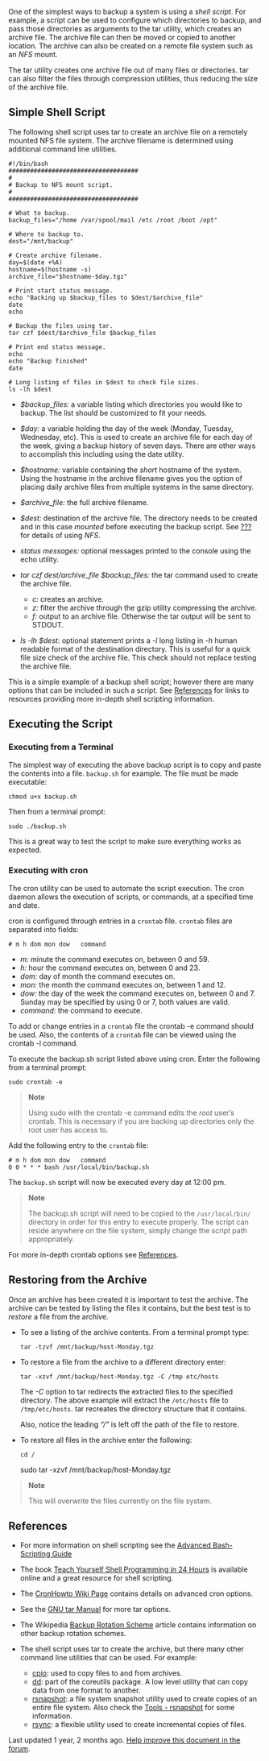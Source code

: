 One of the simplest ways to backup a system is using a *shell script*. For example, a script can be used to configure which directories to backup, and pass those directories as arguments to the tar utility, which creates an archive file. The archive file can then be moved or copied to another location. The archive can also be created on a remote file system such as an *NFS* mount.

The tar utility creates one archive file out of many files or directories. tar can also filter the files through compression utilities, thus reducing the size of the archive file.

Simple Shell Script
-------------------

The following shell script uses tar to create an archive file on a remotely mounted NFS file system. The archive filename is determined using additional command line utilities.

    #!/bin/bash
    ####################################
    #
    # Backup to NFS mount script.
    #
    ####################################

    # What to backup. 
    backup_files="/home /var/spool/mail /etc /root /boot /opt"

    # Where to backup to.
    dest="/mnt/backup"

    # Create archive filename.
    day=$(date +%A)
    hostname=$(hostname -s)
    archive_file="$hostname-$day.tgz"

    # Print start status message.
    echo "Backing up $backup_files to $dest/$archive_file"
    date
    echo

    # Backup the files using tar.
    tar czf $dest/$archive_file $backup_files

    # Print end status message.
    echo
    echo "Backup finished"
    date

    # Long listing of files in $dest to check file sizes.
    ls -lh $dest

* *$backup\_files:* a variable listing which directories you would like to backup. The list should be customized to fit your needs.
* *$day:* a variable holding the day of the week (Monday, Tuesday, Wednesday, etc). This is used to create an archive file for each day of the week, giving a backup history of seven days. There are other ways to accomplish this including using the date utility.
* *$hostname:* variable containing the *short* hostname of the system. Using the hostname in the archive filename gives you the option of placing daily archive files from multiple systems in the same directory.
* *$archive\_file:* the full archive filename.
* *$dest:* destination of the archive file. The directory needs to be created and in this case *mounted* before executing the backup script. See [???](https://ubuntu.com/server/docs/backups-shell-scripts#network-file-system) for details of using *NFS*.
* *status messages:* optional messages printed to the console using the echo utility.
* *tar czf $dest/$archive\_file $backup\_files:* the tar command used to create the archive file.

  * *c:* creates an archive.
  * *z:* filter the archive through the gzip utility compressing the archive.
  * *f:* output to an archive file. Otherwise the tar output will be sent to STDOUT.
* *ls -lh $dest:* optional statement prints a *-l* long listing in *-h* human readable format of the destination directory. This is useful for a quick file size check of the archive file. This check should not replace testing the archive file.

This is a simple example of a backup shell script; however there are many options that can be included in such a script. See [References](https://ubuntu.com/server/docs/backups-shell-scripts#References) for links to resources providing more in-depth shell scripting information.

Executing the Script
--------------------

### Executing from a Terminal

The simplest way of executing the above backup script is to copy and paste the contents into a file. `backup.sh` for example. The file must be made executable:

    chmod u+x backup.sh

Then from a terminal prompt:

    sudo ./backup.sh

This is a great way to test the script to make sure everything works as expected.

### Executing with cron

The cron utility can be used to automate the script execution. The cron daemon allows the execution of scripts, or commands, at a specified time and date.

cron is configured through entries in a `crontab` file. `crontab` files are separated into fields:

    # m h dom mon dow   command

* *m:* minute the command executes on, between 0 and 59.
* *h:* hour the command executes on, between 0 and 23.
* *dom:* day of month the command executes on.
* *mon:* the month the command executes on, between 1 and 12.
* *dow:* the day of the week the command executes on, between 0 and 7\. Sunday may be specified by using 0 or 7, both values are valid.
* *command:* the command to execute.

To add or change entries in a `crontab` file the crontab -e command should be used. Also, the contents of a `crontab` file can be viewed using the crontab -l command.

To execute the backup.sh script listed above using cron. Enter the following from a terminal prompt:

    sudo crontab -e

> **Note**
> 
> Using sudo with the crontab -e command edits the *root* user’s crontab. This is necessary if you are backing up directories only the root user has access to.

Add the following entry to the `crontab` file:

    # m h dom mon dow   command
    0 0 * * * bash /usr/local/bin/backup.sh

The `backup.sh` script will now be executed every day at 12:00 pm.

> **Note**
> 
> The backup.sh script will need to be copied to the `/usr/local/bin/` directory in order for this entry to execute properly. The script can reside anywhere on the file system, simply change the script path appropriately.

For more in-depth crontab options see [References](https://ubuntu.com/server/docs/backups-shell-scripts#References).

Restoring from the Archive
--------------------------

Once an archive has been created it is important to test the archive. The archive can be tested by listing the files it contains, but the best test is to *restore* a file from the archive.

* To see a listing of the archive contents. From a terminal prompt type:

      tar -tzvf /mnt/backup/host-Monday.tgz
* To restore a file from the archive to a different directory enter:

      tar -xzvf /mnt/backup/host-Monday.tgz -C /tmp etc/hosts

  The *-C* option to tar redirects the extracted files to the specified directory. The above example will extract the `/etc/hosts` file to `/tmp/etc/hosts`. tar recreates the directory structure that it contains.

  Also, notice the leading *“/”* is left off the path of the file to restore.
* To restore all files in the archive enter the following:

      cd /
    sudo tar -xzvf /mnt/backup/host-Monday.tgz

> **Note**
> 
> This will overwrite the files currently on the file system.

References
----------

* For more information on shell scripting see the [Advanced Bash-Scripting Guide](http://tldp.org/LDP/abs/html/)
* The book [Teach Yourself Shell Programming in 24 Hours](http://safari.samspublishing.com/0672323583) is available online and a great resource for shell scripting.
* The [CronHowto Wiki Page](https://help.ubuntu.com/community/CronHowto?_ga=2.81295319.1173161871.1623195457-1743790232.1623195457) contains details on advanced cron options.
* See the [GNU tar Manual](http://www.gnu.org/software/tar/manual/index.html) for more tar options.
* The Wikipedia [Backup Rotation Scheme](http://en.wikipedia.org/wiki/Backup_rotation_scheme) article contains information on other backup rotation schemes.
* The shell script uses tar to create the archive, but there many other command line utilities that can be used. For example:

  * [cpio](http://www.gnu.org/software/cpio/): used to copy files to and from archives.
  * [dd](http://www.gnu.org/software/coreutils/): part of the coreutils package. A low level utility that can copy data from one format to another.
  * [rsnapshot](http://www.rsnapshot.org/): a file system snapshot utility used to create copies of an entire file system. Also check the [Tools - rsnapshot](https://ubuntu.com/server/docs/tools-rsnapshot) for some information.
  * [rsync](http://manpages.ubuntu.com/manpages/focal/man1/rsync.1.html): a flexible utility used to create incremental copies of files.

 Last updated 1 year, 2 months ago. [Help improve this document in the forum](https://discourse.ubuntu.com/t/backups-shell-scripts/11518).